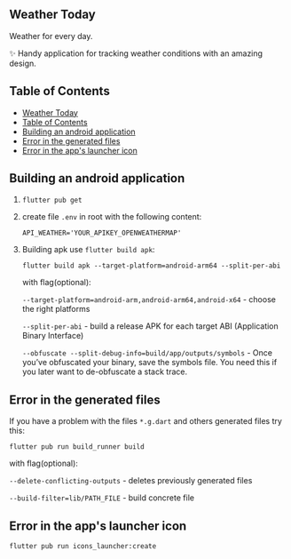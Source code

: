 ## Weather Today

Weather for every day.

✨ Handy application for tracking weather conditions with an amazing design.

## Table of Contents
<!-- TOC -->
  * [Weather Today](#weather-today)
  * [Table of Contents](#table-of-contents)
  * [Building an android application](#building-an-android-application)
  * [Error in the generated files](#error-in-the-generated-files)
  * [Error in the app's launcher icon](#error-in-the-apps-launcher-icon)
<!-- TOC -->

## Building an android application

1. `flutter pub get`
2. create file `.env` in root with the following content:
    ```dotenv
    API_WEATHER='YOUR_APIKEY_OPENWEATHERMAP'
    ```
3. Building apk use `flutter build apk`:
   ```shell 
   flutter build apk --target-platform=android-arm64 --split-per-abi
   ```

   with flag(optional):

   `--target-platform=android-arm,android-arm64,android-x64` - choose the right platforms

   `--split-per-abi` - build a release APK for each target ABI (Application Binary Interface)

   `--obfuscate --split-debug-info=build/app/outputs/symbols` - Once you’ve obfuscated your binary,
   save the symbols file. You need this if you later want to de-obfuscate a stack trace.

## Error in the generated files

If you have a problem with the files `*.g.dart` and others generated files try this:

`flutter pub run build_runner build`

with flag(optional):

`--delete-conflicting-outputs` - deletes previously generated files

`--build-filter=lib/PATH_FILE` - build concrete file

## Error in the app's launcher icon

```shell
flutter pub run icons_launcher:create
```
